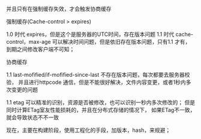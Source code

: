 并且只有在强制缓存失效，才会触发协商缓存

强制缓存(Cache-control > expires)

1.0 时代
expires，但是这个是服务器的UTC时间，存在版本问题
1.1 时代
cache-control，max-age 可以解决时间问题，但是依旧存在版本问题，只有1.1 才有，到期之间修改客户端不可知；

协商缓存

1.1
last-mofified/if-mofified-since-last
不存在版本问题，每次都要去服务器校验，
并且进行httpcode 通信，但是不能很好解决，文件内容变更，或者1秒内多次变更的问题

1.1
etag
可以精准的识别，资源是否被修改，也可以识别一秒内多次修改的；
但是同时计算ETag室友性能损耗的，并且在分布式存储的情况下，
如果ETag不一致，就会导致状态不不一致


现在，主要在构建阶段，使用工程化的手段，加版本，hash，来规避；
